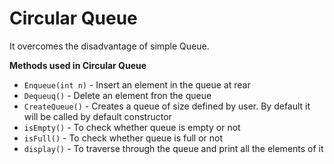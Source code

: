 # Circular Queue

It overcomes the disadvantage of simple Queue.

**Methods used in Circular Queue**
  - ```Enqueue(int n)``` - Insert an element in the queue at rear
  - ```Dequeuq()``` - Delete an element fron the queue
  - ```CreateQueue()``` - Creates a queue of size defined by user. By default it will be called by default constructor
  - ```isEmpty()``` - To check whether queue is empty or not
  - ```isFull()``` - To check whether queue is full or not
  - ```display()``` - To traverse through the queue and print all the elements of it
